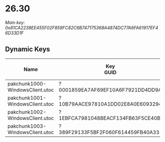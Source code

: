 # 26.30

###### *Main key: 0x81CA2238EE455F02F859FC82C6B747175368A4874DC77A6FA61917EF46D33D1F*

## Dynamic Keys

| Name                              | Key</br>GUID                                                                                            | High Res Textures |
|-----------------------------------|---------------------------------------------------------------------------------------------------------|-------------------|
| pakchunk1000-WindowsClient.utoc   | ?</br>0001859EA7AF69EF10A6F7921DD4DD9A | ✔️                 |
| pakchunk1001-WindowsClient.utoc   | ?</br>10B79AACE97810A1DD02E8A0E6093294 | ❌                 |
| pakchunk1002-WindowsClient.utoc   | ?</br>1EBFCA7981048BEACF134FB63F5CE40B | ❌                |
| pakchunk1003-WindowsClient.utoc   | ?</br>389F29133F5BF2F060F614459FB40A33 | ❌                 |
